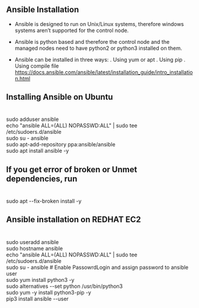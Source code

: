 ## **Ansible Installation**

- Ansible is designed to run on Unix/Linux systems, therefore windows systems aren’t
supported for the control node.
- Ansible is python based and therefore the control node and the managed nodes need to
have python2 or python3 installed on them.

- Ansible can be installed in three ways:
  . Using yum or apt
  . Using pip
  . Using compile file
https://docs.ansible.com/ansible/latest/installation_guide/intro_installation.html

## **Installing Ansible on Ubuntu**
#
   sudo adduser ansible \
   echo "ansible ALL=(ALL) NOPASSWD:ALL" | sudo tee /etc/sudoers.d/ansible \
   sudo su - ansible \
   sudo apt-add-repository ppa:ansible/ansible \
   sudo apt install ansible -y
   
## **If you get error of broken or Unmet dependencies, run**
   #
   sudo apt --fix-broken install -y

## **Ansible installation on REDHAT EC2**
#
  sudo useradd ansible \
  sudo hostname ansible \
  echo "ansible ALL=(ALL) NOPASSWD:ALL" | sudo tee /etc/sudoers.d/ansible \
  sudo su - ansible # Enable PassowrdLogin and assign password to ansible user \
  sudo yum install python3 -y \
  sudo alternatives --set python /usr/bin/python3 \
  sudo yum -y install python3-pip -y \
  pip3 install ansible --user
